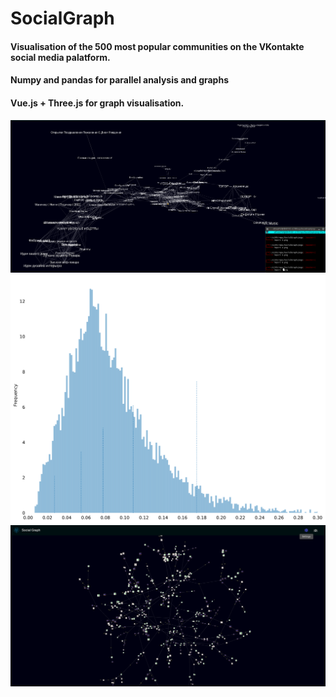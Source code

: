 # SocialGraph
#### Visualisation of the 500 most popular communities on the VKontakte social media palatform.
#### Numpy and pandas for parallel analysis and graphs
#### Vue.js + Three.js for graph visualisation.
![alt text](./pngs/7.png)
![alt text](./pngs/RelativeSimilarityMetricDistribution.svg)
![alt text](./pngs/demo1.png)
